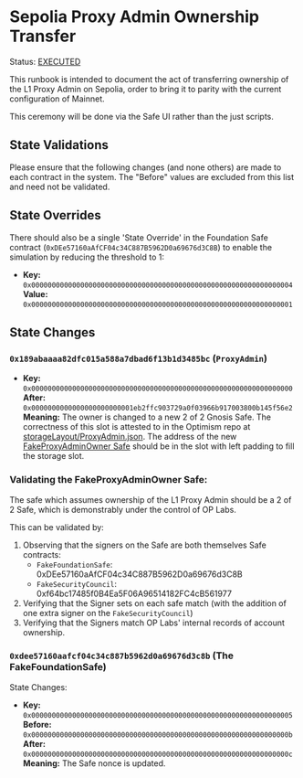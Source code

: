 # Sepolia Proxy Admin Ownership Transfer

Status: [EXECUTED](https://sepolia.etherscan.io/tx/0xa7ea1ac70ded1b97b382725b46c6f4b0845e5705e5237a1c13ddfc5c80272ca3)

This runbook is intended to document the act of transferring ownership of the L1 Proxy Admin on
Sepolia, order to bring it to parity with the current configuration of Mainnet.

This ceremony will be done via the Safe UI rather than the just scripts.

## State Validations

Please ensure that the following changes (and none others) are made to each contract in the system.
The "Before" values are excluded from this list and need not be validated.

## State Overrides

There should also be a single 'State Override' in the Foundation Safe contract
(`0xDEe57160aAfCF04c34C887B5962D0a69676d3C8B`) to enable the simulation by reducing the threshold to
1:

- **Key:** `0x0000000000000000000000000000000000000000000000000000000000000004` <br/>
  **Value:** `0x0000000000000000000000000000000000000000000000000000000000000001`

## State Changes

### `0x189abaaaa82dfc015a588a7dbad6f13b1d3485bc` (`ProxyAdmin`)

- **Key:** `0x0000000000000000000000000000000000000000000000000000000000000000` <br/>
  **After:** `0x0000000000000000000000001eb2ffc903729a0f03966b917003800b145f56e2` <br/>
  **Meaning:** The owner is changed to a new 2 of 2 Gnosis Safe. The correctness of
   this slot is attested to in the Optimism repo at [storageLayout/ProxyAdmin.json](https://github.com/ethereum-optimism/optimism/blob/op-contracts/v1.3.0/packages/contracts-bedrock/snapshots/storageLayout/ProxyAdmin.json#L3-L7). The address of the new [FakeProxyAdminOwner Safe](https://app.safe.global/settings/setup?safe=sep:0x1Eb2fFc903729a0F03966B917003800b145F56E2) should be in the slot with left padding to fill the storage slot.

### Validating the FakeProxyAdminOwner Safe:

The safe which assumes ownership of the L1 Proxy Admin should be a 2 of 2 Safe, which is
demonstrably under the control of OP Labs.

This can be validated by:

1. Observing that the signers on the Safe are both themselves Safe contracts:
   - `FakeFoundationSafe`: 0xDEe57160aAfCF04c34C887B5962D0a69676d3C8B
   - `FakeSecurityCouncil`: 0xf64bc17485f0B4Ea5F06A96514182FC4cB561977
2. Verifying that the Signer sets on each safe match (with the addition of one extra signer on the `FakeSecurityCouncil`)
3. Verifying that the Signers match OP Labs' internal records of account ownership.

### `0xdee57160aafcf04c34c887b5962d0a69676d3c8b` (The FakeFoundationSafe)

State Changes:
- **Key:** `0x0000000000000000000000000000000000000000000000000000000000000005` <br/>
  **Before:** `0x000000000000000000000000000000000000000000000000000000000000000b`<br/>
  **After:** `0x000000000000000000000000000000000000000000000000000000000000000c` <br/>
  **Meaning:** The Safe nonce is updated.

